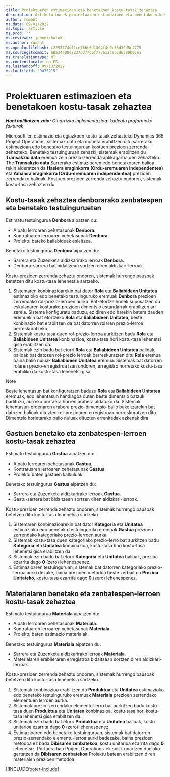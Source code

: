 ```yaml
---
title: Proiektuaren estimazioen eta benetakoen kostu-tasak zehaztea
description: Artikulu honek proiektuaren estimazioen eta benetakoen kostu-tasak nola zehazten diren buruzko informazioa eskaintzen du.
author: rumant
ms.date: 09/01/2022
ms.topic: article
ms.prod: ''
ms.reviewer: johnmichalak
ms.author: rumant
ms.openlocfilehash: c2295174df1ce766c6d1304f4e9c55d32d5c4775
ms.sourcegitcommit: 60a34a00e2237b377c6f777612cebcd6380b05e1
ms.translationtype: MT
ms.contentlocale: eu-ES
ms.lasthandoff: 09/13/2022
ms.locfileid: "9475215"
---
```

# <a name="determine-cost-rates-for-project-estimates-and-actuals"></a>Proiektuaren estimazioen eta benetakoen kostu-tasak zehaztea

_**Honi aplikatzen zaio:** Oinarrizko inplementazioa: kudeatu proformako fakturak_

Microsoft-en estimazio eta egiazkoen kostu-tasak zehazteko Dynamics 365 Project Operations, sistemak data eta moneta erabiltzen ditu sarrerako estimazioan edo benetako testuinguruan kostuen prezioen zerrenda zehazteko. Benetako testuinguruan zehazki, sistemak erabiltzen du **Transakzio data** eremua zein prezio-zerrenda aplikagarria den zehazteko. The **Transakzio data** Sarrerako estimazioaren edo benetakoaren balioa rekin alderatzen da **Hasiera eraginkorra (Ordu-eremuaren independentea)** eta **Amaiera eraginkorra (Ordu-eremuaren independentea)** prezioen zerrendako balioak. Kostuen prezioen zerrenda zehaztu ondoren, sistemak kostu-tasa zehazten du. 

## <a name="determining-cost-rates-in-estimate-and-actual-contexts-for-time"></a>Kostu-tasak zehaztea denborarako zenbatespen eta benetako testuinguruetan

Estimatu testuingurua **Denbora** aipatzen du:

- Aipatu lerroaren xehetasunak **Denbora**.
- Kontratuaren lerroaren xehetasunak **Denbora**.
- Proiektu bateko baliabideak esleitzea.

Benetako testuingurua **Denbora** aipatzen du:

- Sarrera eta Zuzenketa aldizkarirako lerroak **Denbora**.
- Denbora-sarrera bat bidaltzean sortzen diren aldizkari-lerroak.

Kostu-prezioen zerrenda zehaztu ondoren, sistemak hurrengo pausoak betetzen ditu kostu-tasa lehenetsia sartzeko.

1. Sistemaren konbinazioarekin bat dator **Rola** eta **Baliabideen Unitatea** estimazioko edo benetako testuinguruko eremuak **Denbora** prezioen zerrendako rol-prezio-lerroen aurka. Bat-etortze honek suposatzen du eskulanaren kosturako prezioen dimentsio estandarrak erabiltzen ari zarela. Sistema konfiguratu baduzu, ez diren edo harekin batera dauden eremuekin bat etortzeko **Rola** eta **Baliabideen Unitatea**, beste konbinazio bat erabiltzen da bat datorren rolaren prezio-lerroa berreskuratzeko.
1. Sistemak kostu-tasa duen rol-prezio-lerroa aurkitzen badu **Rola** eta **Baliabideen Unitatea** konbinazioa, kostu-tasa hori kostu-tasa lehenetsi gisa erabiltzen da.
1. Sistemak ezin badu bat etorri **Rola** eta **Baliabideen Unitatea** balioak, balioak bat datozen rol-prezio lerroak berreskuratzen ditu **Rola** eremua baina balio nuluak **Baliabideen Unitatea** eremua. Sistemak bat datorren rolaren prezio-erregistroa izan ondoren, erregistro horretako kostu-tasa erabiliko da kostu-tasa lehenetsi gisa.

> [!NOTE]
> Beste lehentasun bat konfiguratzen baduzu **Rola** eta **Baliabideen Unitatea** eremuak, edo lehentasun handiagoa duten beste dimentsio batzuk badituzu, aurreko portaera horren arabera aldatuko da. Sistemak lehentasun-ordenaren arabera prezio-dimentsio-balio bakoitzarekin bat datozen balioak dituzten rol-prezioaren erregistroak berreskuratzen ditu. Dimentsio horietarako balio nuluak dituzten errenkadak azkenak dira.

## <a name="determining-cost-rates-on-actual-and-estimate-lines-for-expense"></a>Gastuen benetako eta zenbatespen-lerroen kostu-tasak zehaztea

Estimatu testuingurua **Gastua** aipatzen du:

- Aipatu lerroaren xehetasunak **Gastua**.
- Kontratuaren lerroaren xehetasunak **Gastua**.
- Proiektu baten gastuen kalkuluak.

Benetako testuingurua **Gastua** aipatzen du:

- Sarrera eta Zuzenketa aldizkarirako lerroak **Gastua**.
- Gastu-sarrera bat bidaltzean sortzen diren aldizkari-lerroak.

Kostu-prezioen zerrenda zehaztu ondoren, sistemak hurrengo pausoak betetzen ditu kostu-tasa lehenetsia sartzeko.

1. Sistemaren konbinazioarekin bat dator **Kategoria** eta **Unitatea** estimazioko edo benetako testuinguruko eremuak **Gastua** prezioen zerrendako kategoriako prezio-lerroen aurka.
1. Sistemak kostu-tasa duen kategoriako prezio-lerro bat aurkitzen badu **Kategoria** eta **Unitatea** konbinazioa, kostu-tasa hori kostu-tasa lehenetsi gisa erabiltzen da.
1. Sistemak ezin badu bat etorri **Kategoria** eta **Unitatea** balioak, prezioa ezarrita dago **0** (zero) lehenespenez.
1. Estimazioaren testuinguruan, sistemak bat datorren kategoriako prezio-lerroa aurki dezake, baina prezioen metodoa beste zerbait da **Prezioa Unitateko**, kostu-tasa ezarrita dago **0** (zero) lehenespenez.

## <a name="determining-cost-rates-on-actual-and-estimate-lines-for-material"></a>Materialaren benetako eta zenbatespen-lerroen kostu-tasak zehaztea

Estimatu testuingurua **Materiala** aipatzen du:

- Aipatu lerroaren xehetasunak **Materiala**.
- Kontratuaren lerroaren xehetasunak **Materiala**.
- Proiektu baten estimazio materialak.

Benetako testuingurua **Materiala** aipatzen du:

- Sarrera eta Zuzenketa aldizkarirako lerroak **Materiala**.
- Materialaren erabileraren erregistroa bidaltzean sortzen diren aldizkari-lerroak.

Kostu-prezioen zerrenda zehaztu ondoren, sistemak hurrengo pausoak betetzen ditu kostu-tasa lehenetsia sartzeko.

1. Sistemak konbinazioa erabiltzen du **Produktua** eta **Unitatea** estimazioko edo benetako testuinguruko eremuak **Materiala** prezioen zerrendako elementuen lerroen aurka.
1. Sistemak prezio-zerrendako elementu-lerro bat aurkitzen badu kostu-tasa duen **Produktua** eta **Unitatea** konbinazioa, kostu-tasa hori kostu-tasa lehenetsi gisa erabiltzen da.
1. Sistemak ezin badu bat etorri **Produktua** eta **Unitatea** balioak, kostu unitarioa ezarrita dago **0** (zero) lehenespenez.
1. Estimazioaren edo benetako testuinguruan, sistemak bat datorren prezio-zerrendako elementu-lerroa aurki badezake, baina prezioen metodoa ez bada **Dibisaren zenbatekoa**, kostu unitarioa ezarrita dago **0** lehenetsiz. Portaera hau Project Operations-ek soilik onartzen duelako gertatzen da **Dibisaren zenbatekoa** Proiektu batean erabiltzen diren materialen prezioen metodoa.

[!INCLUDE[footer-include](../../includes/footer-banner.md)]
